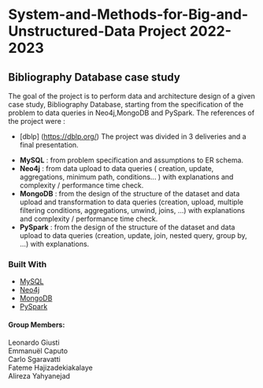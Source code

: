 # System-and-Methods-for-Big-and-Unstructured-Data Project 2022-2023
## Bibliography Database case study 

The goal of the project is to perform data and architecture design of a given case study, Bibliography Database, starting from the specification of the problem to data queries in Neo4j,MongoDB and PySpark.
The references of the project were :
* [dblp] (https://dblp.org/)
The project was divided in 3 deliveries and a final presentation.

- **MySQL** : from problem specification and assumptions to ER schema.
- **Neo4j** : from data upload to data queries ( creation, update, aggregations, minimum path, conditions... ) with explanations and complexity / performance time check.
- **MongoDB** : from the design of the structure of the dataset and data upload and transformation to data queries (creation, upload, multiple filtering conditions, aggregations, unwind, joins, ...) with explanations and complexity / performance time check.
- **PySpark** : from the design of the structure of the dataset and data upload to data queries (creation, update, join, nested query, group by, ...) with explanations.

### Built With

* [MySQL](https://www.mysql.com/)
* [Neo4j](https://neo4j.com/)
* [MongoDB](https://www.mongodb.com/)
* [PySpark](https://spark.apache.org/docs/latest/api/python/index.html)

#### Group Members:
Leonardo Giusti
<br />
Emmanuël Caputo
<br />
Carlo Sgaravatti
<br />
Fateme Hajizadekiakalaye
<br />
Alireza Yahyanejad
